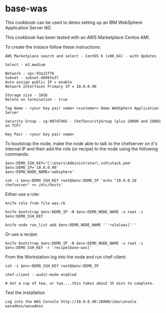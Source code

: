 # base-was

This cookbook can be used to demo setting up an IBM WebSphere Application Server ND.

This cookbook has been tested with an AWS Marketplace Centos AMI.

To create the instace follow these instructions:

	AWS Marketplace search and select - CentOS 6 (x86_64) - with Updates

	Select - m3.medium

	Network - vpc-93a22ff6
	Subnet - subnet-4098fe37
	Auto assign public IP = enable
	Network Interfaces Primary IP = 10.0.0.90

	Storage size - 16Gb
	Delete on termination - true

	Tag Name - <your key pair name> <customer> Demo WebSphere Application Server

	Security Group - sg-007d7465 - ChefSecurityGroup (plus 28000 and 28001 on TCP)

	Key Pair - <your key pair name>

To bootstrap the node, make the node able to talk to the chefserver on it's internal IP and then add the role (or recipe) to the node using the following commands:

	$env:DEMO_SSH_KEY='C:\Users\Administrator\.ssh\stack.pem'
	$env:DEMO_IP='10.0.0.90'
	$env:DEMO_NODE_NAME='websphere'

	ssh -i $env:DEMO_SSH_KEY root@$env:DEMO_IP 'echo "10.0.0.10 chefserver" >> /etc/hosts'

Either use a role:

	knife role from file was.rb

	knife bootstrap $env:DEMO_IP -N $env:DEMO_NODE_NAME -x root -i $env:DEMO_SSH_KEY
	
	knife node run_list add $env:DEMO_NODE_NAME '''role[was]'''

Or use a recipe:

	knife bootstrap $env:DEMO_IP -N $env:DEMO_NODE_NAME -x root -i $env:DEMO_SSH_KEY -r 'recipe[base-was]'
	
From the Workstation log into the node and run chef-client:

	ssh -i $env:DEMO_SSH_KEY root@$env:DEMO_IP

	chef-client --audit-mode enabled

	# Get a cup of tea, or two....this takes about 35 mins to complete. 

Test the installation
	
	Log into the WAS Console http://10.0.0.90:28000/ibm/console wasadmin/wasadmin
